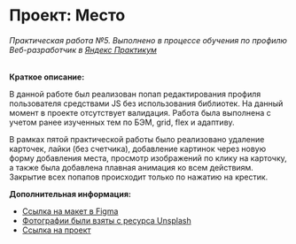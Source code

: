 # Проект: Место
###### _Практическая работа №5. Выполнено в процессе обучения по профилю Веб-разработчик в [Яндекс Практикум](https://www.praktikum.yandex.ru)_

**Краткое описание:**

В данной работе был реализован попап редактирования профиля пользователя средствами JS без использования библиотек. На данный момент в проекте отсутствует валидация.
Работа была выполнена с учетом ранее изученных тем по БЭМ, grid, flex и адаптиву.

В рамках пятой практической работы было реализовано удаление карточек, лайки (без счетчика), добавление картинок через новую форму добавления места, просмотр изображений по клику на карточку, а также была добавлена плавная анимация ко всем действиям. Закрытие всех попапов происходит только по нажатию на крестик.


**Дополнительная информация:**
* [Ссылка на макет в Figma](https://www.figma.com/file/2cn9N9jSkmxD84oJik7xL7/JavaScript.-Sprint-4?node-id=0%3A1)
* [Фотографии были взяты с ресурса Unsplash]( https://unsplash.com)
* [Ссылка на проект](https://lerachandi.github.io/mesto/)
